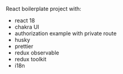 React boilerplate project with:
- react 18
- chakra UI
- authorization example with private route
- husky
- prettier
- redux observable
- redux toolkit
- i18n